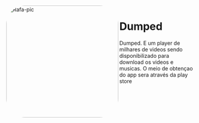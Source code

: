 
<div <br><img align="left" alt="Rafa-pic" height="300" style="border-radius:50px;" src="https://media.discordapp.net/attachments/678688322549448793/960985375583645776/20220405_045025.png?width=676&height=676"/>

</div>

# Dumped
Dumped. E um player de milhares de videos sendo disponibilizado para download os videos e musicas. O meio de obtençao do app sera através da play store
 
